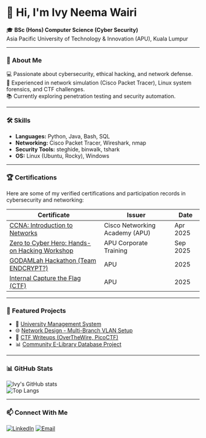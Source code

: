 # 👋 Hi, I'm Ivy Neema Wairi  

🎓 **BSc (Hons) Computer Science (Cyber Security)**  
Asia Pacific University of Technology & Innovation (APU), Kuala Lumpur  


---

### 🧩 About Me
💻 Passionate about cybersecurity, ethical hacking, and network defense.  
🔐 Experienced in network simulation (Cisco Packet Tracer), Linux system forensics, and CTF challenges.  
📚 Currently exploring penetration testing and security automation.

---

### 🛠️ Skills
- **Languages:** Python, Java, Bash, SQL  
- **Networking:** Cisco Packet Tracer, Wireshark, nmap  
- **Security Tools:** steghide, binwalk, tshark  
- **OS:** Linux (Ubuntu, Rocky), Windows  

---

### 🏆 Certifications
Here are some of my verified certifications and participation records in cybersecurity and networking:

| Certificate | Issuer | Date |
|--------------|---------|------|
| [CCNA: Introduction to Networks](./CCNA%20Introduction%20to%20Networks.pdf) | Cisco Networking Academy (APU) | Apr 2025 |
| [Zero to Cyber Hero: Hands-on Hacking Workshop](./Zero%20to%20Cyber%20Hero.pdf) | APU Corporate Training | Sep 2025 |
| [GODAMLah Hackathon (Team ENDCRYPT?)](./GODAMLah%20Certificate.pdf) | APU | 2025 |
| [Internal Capture the Flag (CTF)](./Internal%20CTF.pdf) | APU | 2025 |

---

### 🚀 Featured Projects
- 🔐 [University Management System](#)  
- 🌐 [Network Design - Multi-Branch VLAN Setup](#)  
- 🧠 [CTF Writeups (OverTheWire, PicoCTF)](#)  
- 📊 [Community E-Library Database Project](#)  

---

### 📊 GitHub Stats
![Ivy's GitHub stats](https://github-readme-stats.vercel.app/api?username=YOUR_USERNAME&show_icons=true&theme=tokyonight)  
![Top Langs](https://github-readme-stats.vercel.app/api/top-langs/?username=YOUR_USERNAME&layout=compact&theme=tokyonight)

---

### 📫 Connect With Me
[![LinkedIn](https://img.shields.io/badge/LinkedIn-Ivy_Neema-blue?style=flat-square&logo=linkedin)](www.linkedin.com/in/ivy-neema-121910262
)
[![Email](https://img.shields.io/badge/Email-tp085624%40mail.apu.edu.my-red?style=flat-square&logo=gmail)](mailto:tp085624@mail.apu.edu.my)
